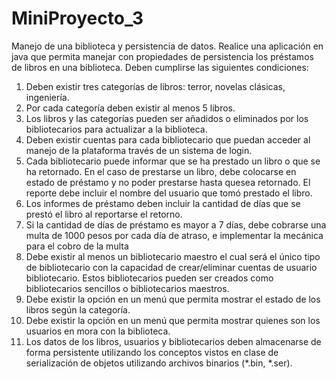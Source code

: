 # MiniProyecto_3
Manejo de una biblioteca y persistencia de datos.
Realice una aplicación en java que permita manejar con propiedades de persistencia los préstamos
de libros en una biblioteca. Deben cumplirse las siguientes condiciones:
1. Deben existir tres categorías de libros: terror, novelas clásicas, ingeniería.
2. Por cada categoría deben existir al menos 5 libros.
3. Los libros y las categorías pueden ser añadidos o eliminados por los bibliotecarios para
actualizar a la biblioteca.
4. Deben existir cuentas para cada bibliotecario que puedan acceder al manejo de la
plataforma través de un sistema de login.
5. Cada bibliotecario puede informar que se ha prestado un libro o que se ha retornado. En
el caso de prestarse un libro, debe colocarse en estado de préstamo y no poder prestarse
hasta quesea retornado. El reporte debe incluir el nombre del usuario que tomó prestado
el libro.
6. Los informes de préstamo deben incluir la cantidad de días que se prestó el libro al
reportarse el retorno.
7. Si la cantidad de días de préstamo es mayor a 7 días, debe cobrarse una multa de 1000 pesos
por cada día de atraso, e implementar la mecánica para el cobro de la multa
8. Debe existir al menos un bibliotecario maestro el cual será el único tipo de bibliotecario con
la capacidad de crear/eliminar cuentas de usuario bibliotecario. Estos bibliotecarios pueden
ser creados como bibliotecarios sencillos o bibliotecarios maestros.
9. Debe existir la opción en un menú que permita mostrar el estado de los libros según la
categoría.
10. Debe existir la opción en un menú que permita mostrar quienes son los usuarios en mora
con la biblioteca.
11. Los datos de los libros, usuarios y bibliotecarios deben almacenarse de forma persistente
utilizando los conceptos vistos en clase de serialización de objetos utilizando archivos
binarios (*.bin, *.ser). 

